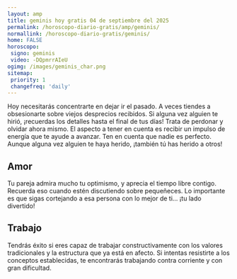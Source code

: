 ```yaml
---
layout: amp
title: geminis hoy gratis 04 de septiembre del 2025 
permalink: /horoscopo-diario-gratis/amp/geminis/
normallink: /horoscopo-diario-gratis/geminis/
home: FALSE
horoscopo:
 signo: geminis
 video: -DQpmrrAIeU
ogimg: /images/geminis_char.png
sitemap:
 priority: 1
 changefreq: 'daily'
---
```



Hoy necesitarás concentrarte en dejar ir el pasado. A veces tiendes a obsesionarte sobre viejos desprecios recibidos. Si alguna vez alguien te hirió, ¡recuerdas los detalles hasta el final de tus días! Trata de perdonar y olvidar ahora mismo. El aspecto a tener en cuenta es recibir un impulso de energía que te ayude a avanzar. Ten en cuenta que nadie es perfecto. Aunque alguna vez alguien te haya herido, ¡también tú has herido a otros!

## Amor

Tu pareja admira mucho tu optimismo, y aprecia el tiempo libre contigo. Recuerda eso cuando estén discutiendo sobre pequeñeces. Lo importante es que sigas cortejando a esa persona con lo mejor de ti... ¡tu lado divertido!

## Trabajo

Tendrás éxito si eres capaz de trabajar constructivamente con los valores tradicionales y la estructura que ya está en afecto. Si intentas resistirte a los conceptos establecidas, te encontrarás trabajando contra corriente y con gran dificultad.